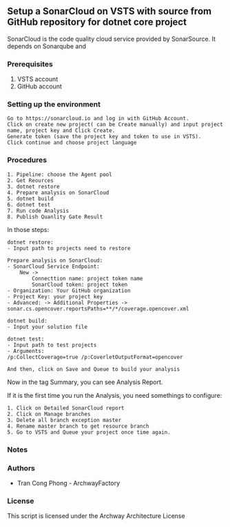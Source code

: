 ## Setup a SonarCloud on VSTS with source from GitHub repository for dotnet core project
SonarCloud is the code quality cloud service provided by SonarSource.
It depends on Sonarqube and 

### Prerequisites
1. VSTS account
2. GitHub account

### Setting up the environment
    Go to https://sonarcloud.io and log in with GitHub Account.
    Click on create new project( can be Create manually) and input project name, project key and Click Create.
    Generate token (save the project key and token to use in VSTS).
    Click continue and choose project language

### Procedures
```
1. Pipeline: choose the Agent pool
2. Get Reources
3. dotnet restore
4. Prepare analysis on SonarCloud
5. dotnet build
6. dotnet test
7. Run code Analysis
8. Publish Quanlity Gate Result
```
In those steps:
``` 
dotnet restore:
- Input path to projects need to restore
```
```
Prepare analysis on SonarCloud:
- SonarCloud Service Endpoint: 
    New -> 
        Connecttion name: project token name
        SonarCloud token: project token
- Organization: Your GitHub organization
- Project Key: your project key
- Advanced: -> Additional Properties -> sonar.cs.opencover.reportsPaths=**/*/coverage.opencover.xml
```
```
dotnet build:
- Input your solution file
```
```
dotnet test:
- Input path to test projects
- Arguments: 
/p:CollectCoverage=true /p:CoverletOutputFormat=opencover

And then, click on Save and Queue to build your analysis
```

Now in the tag Summary, you can see Analysis Report.

If it is the first time you run the Analysis, you need somethings to configure: 
```
1. Click on Detailed SonarCloud report 
2. Click on Manage branches
3. Delete all branch exception master
4. Rename master branch to get resource branch
5. Go to VSTS and Queue your project once time again.
```
### Notes

### Authors
* Tran Cong Phong - ArchwayFactory
### License
This script is licensed under the Archway Architecture License
